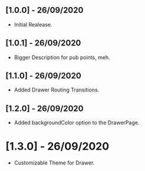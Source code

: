 ## [1.0.0] - 26/09/2020

- Initial Realease.

## [1.0.1] - 26/09/2020

- Bigger Description for pub points, meh.

## [1.1.0] - 26/09/2020

- Added Drawer Routing Transitions.

## [1.2.0] - 26/09/2020

- Added backgroundColor option to the DrawerPage.

# [1.3.0] - 26/09/2020

- Customizable Theme for Drawer.
